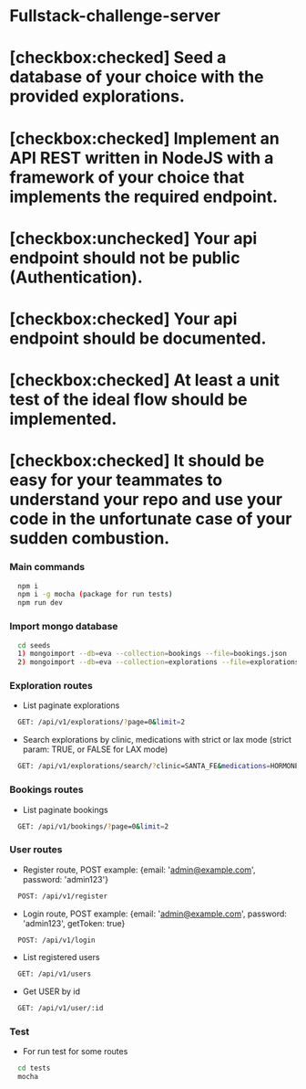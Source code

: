 # Fullstack-challenge-server
# [checkbox:checked] Seed a database of your choice with the provided explorations.
# [checkbox:checked] Implement an API REST written in NodeJS with a framework of your choice that implements the required endpoint.
# [checkbox:unchecked] Your api endpoint should not be public (Authentication).
# [checkbox:checked] Your api endpoint should be documented.
# [checkbox:checked] At least a unit test of the ideal flow should be implemented.
# [checkbox:checked] It should be easy for your teammates to understand your repo and use your code in the unfortunate case of your sudden combustion.

### Main commands
```bash
  npm i
  npm i -g mocha (package for run tests)
  npm run dev
```

### Import mongo database
```bash
  cd seeds
  1) mongoimport --db=eva --collection=bookings --file=bookings.json
  2) mongoimport --db=eva --collection=explorations --file=explorations.json
```
### Exploration routes

- List paginate explorations 
```bash
  GET: /api/v1/explorations/?page=0&limit=2
```

- Search explorations by clinic, medications with strict or lax mode (strict param: TRUE, or FALSE for LAX mode)

```bash
  GET: /api/v1/explorations/search/?clinic=SANTA_FE&medications=HORMONE_THERAPY&page=0&limit=10&strict=true
```

### Bookings routes

- List paginate bookings 
```bash
  GET: /api/v1/bookings/?page=0&limit=2
```

### User routes

- Register route, POST example: {email: 'admin@example.com', password: 'admin123'}
```bash
  POST: /api/v1/register
```
- Login route, POST example: {email: 'admin@example.com', password: 'admin123', getToken: true}
```bash
  POST: /api/v1/login
```
- List registered users
```bash
  GET: /api/v1/users
```
- Get USER by id
```bash
  GET: /api/v1/user/:id
```

### Test

- For run test for some routes
```bash
  cd tests
  mocha
```






